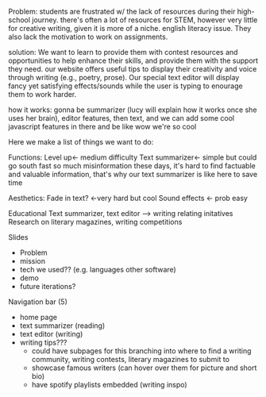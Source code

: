 Problem: students are frustrated w/ the lack of resources during their high-school journey. there's often a lot of resources for STEM, however very little for creative writing, given it is more of a niche. english literacy issue. They also lack the motivation to work on assignments.

solution: We want to learn to provide them with contest resources and opportunities to help enhance their skills, and provide them with the support they need. our website offers useful tips to display their creativity and voice through writing (e.g., poetry, prose). Our special text editor will display fancy yet satisfying effects/sounds while the user is typing to enourage them to work harder.

how it works: gonna be summarizer (lucy will explain how it works once she uses her brain), editor features, then text, and we can add some cool javascript features in there and be like wow we're so cool


Here we make a list of things we want to do:

Functions:
  Level up<- medium difficulty
  Text summarizer<- simple but could go south fast
    so much misinformation these days, it's hard to find factuable and valuable information, that's why our text summarizer is like here to save time

Aesthetics:
  Fade in text? <-very hard but cool
  Sound effects <- prob easy
  
Educational
  Text summarizer, text editor --> writing relating initatives
  Research on literary magazines, writing competitions

Slides
- Problem
- mission
- tech we used?? (e.g. languages other software)
- demo
- future iterations?

Navigation bar (5)
 - home page
 - text summarizer (reading)
 - text editor (writing)
 - writing tips???
    - could have subpages for this branching into where to find a writing community, writing contests, literary magazines to submit to
    - showcase famous writers (can hover over them for picture and short bio)
    - have spotify playlists embedded (writing inspo)



